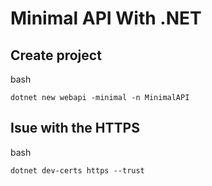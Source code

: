 # Minimal API With .NET

## Create project

bash 
```
dotnet new webapi -minimal -n MinimalAPI
```

## Isue with the HTTPS
bash
```
dotnet dev-certs https --trust
```




